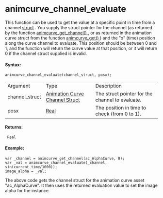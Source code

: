 # animcurve_channel_evaluate

This function can be used to get the value at a specific point in time
from a channel [struct](../../../GML_Overview/Structs) . You supply
the struct pointer for the channel (as returned by the function [
animcurve_get_channel() ](animcurve_get_channel) , or as returned in
the animation curve struct from the function [ animcurve_get()
](animcurve_get) ) and the "x" (time) position along the curve
channel to evaluate. This position should be between 0 and 1, and the
function will return the curve value at that position, or it will return
0 if the channel struct supplied is invalid.

#### Syntax:

``` gml
animcurve_channel_evaluate(channel_struct, posx);
```

|                |                                                                                                                                                 |                                                 |
|----------------|-------------------------------------------------------------------------------------------------------------------------------------------------|-------------------------------------------------|
| Argument       | Type                                                                                                                                            | Description                                     |
| channel_struct |  [Animation Curve Channel Struct](../../../../../GameMaker_Language/GML_Reference/Asset_Management/Animation_Curves/animcurve_get_channel)  | The struct pointer for the channel to evaluate. |
| posx           |  [Real](../../../../../GameMaker_Language/GML_Overview/Data_Types)                                                                          | The position in time to check (from 0 to 1).    |

#### Returns:

``` gml
 Real
```

#### Example:

``` gml
var _channel = animcurve_get_channel(ac_AlphaCurve, 0);
var _val = animcurve_channel_evaluate(_channel, sin(current_time/1000));
image_alpha = _val;
```

The above code gets the channel struct for the animation curve asset
"ac_AlphaCurve". It then uses the returned evaluation value to set the
image alpha for the instance.
